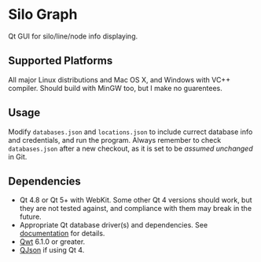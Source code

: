 # Silo Graph

Qt GUI for silo/line/node info displaying.


## Supported Platforms

All major Linux distributions and Mac OS X, and Windows with VC++ compiler.
Should build with MinGW too, but I make no guarentees.


## Usage

Modify `databases.json` and `locations.json` to include currect database info
and credentials, and run the program. Always remember to check `databases.json`
after a new checkout, as it is set to be *assumed unchanged* in Git.


## Dependencies

* Qt 4.8 or Qt 5+ with WebKit. Some other Qt 4 versions should work, but they
  are not tested against, and compliance with them may break in the future.
* Appropriate Qt database driver(s) and dependencies.
  See [documentation](http://qt-project.org/doc/qt-4.8/sql-driver.html) for
  details.
* [Qwt](http://qwt.sourceforge.net) 6.1.0 or greater.
* [QJson](http://qjson.sourceforge.net) if using Qt 4.
